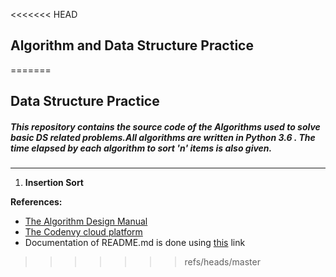 <<<<<<< HEAD
## Algorithm and Data Structure Practice
=======
## **Data Structure Practice**

##### This repository contains the source code of the **Algorithms** used to solve basic DS related problems.All algorithms are written in Python 3.6 . The time elapsed by each algorithm to sort 'n' items is also given.
----
<!-- Identifiers, in alphabetical order -->
1. **Insertion Sort**

**References:**

- [The Algorithm Design Manual][identifier_1]
- [The Codenvy cloud platform][identifier_2]
- Documentation of README.md is done using [this][identifier_3] link 

[identifier_1]: https://www.amazon.in/Algorithm-Design-Manual-Steven-Skiena/dp/1849967202
[identifier_2]: https://codenvy.io/
[identifier_3]: https://about.gitlab.com/handbook/product/technical-writing/markdown-guide/
>>>>>>> refs/heads/master
